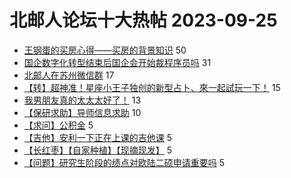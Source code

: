 # 北邮人论坛十大热帖 2023-09-25

- [王钢蛋的买房心得——买房的背景知识](https://bbs.byr.cn/article/Picture/3350729) 50
- [国企数字化转型结束后国企会开始裁程序员吗](https://bbs.byr.cn/article/Talking/6401236) 31
- [北邮人在苏州微信群](https://bbs.byr.cn/article/Jiangsu/113522) 17
- [【转】超神准！星座小王子独创的新型占卜、來一起試玩一下！](https://bbs.byr.cn/article/Constellations/326533) 15
- [我男朋友真的太太太好了！](https://bbs.byr.cn/article/Feeling/3199938) 13
- [【保研求助】导师信息求助](https://bbs.byr.cn/article/AimGraduate/1226831) 10
- [【求问】公积金](https://bbs.byr.cn/article/Home/136629) 5
- [【吉他】安利一下正在上课的吉他课](https://bbs.byr.cn/article/Guitar/154626) 5
- [【长红枣】【自家种植】【现摘现发】](https://bbs.byr.cn/article/Food/525021) 5
- [【问题】研究生阶段的绩点对欧陆二硕申请重要吗](https://bbs.byr.cn/article/GoAbroad/394288) 5


